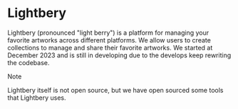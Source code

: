 # Lightbery
Lightbery (pronounced "light berry") is a platform for managing your favorite artworks across different platforms. We allow users to create collections to manage and share their favorite artworks. We started at December 2023 and is still in developing due to the develops keep rewriting the codebase.

> [!NOTE]
> Lightbery itself is not open source, but we have open sourced some tools that Lightbery uses.

